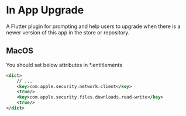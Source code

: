 # In App Upgrade

A Flutter plugin for prompting and help users to upgrade when there is a newer version of this app in the store or repository.

## MacOS

You should set below attributes in *.entitlements
```xml
<dict>
    // ...
	<key>com.apple.security.network.client</key>
    <true/>
	<key>com.apple.security.files.downloads.read-write</key>
	<true/>
</dict>
```